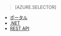 > [AZURE.SELECTOR]
- [ポータル](../articles/media-services/media-services-portal-upload-files.md)
- [.NET](../articles/media-services/media-services-dotnet-upload-files.md)
- [REST API](../articles/media-services/media-services-rest-upload-files.md)

<!---HONumber=AcomDC_0921_2016-->